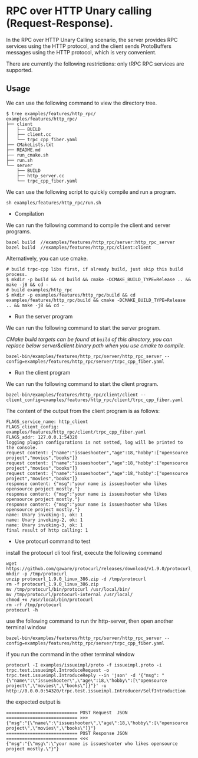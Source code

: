 # RPC over HTTP Unary calling (Request-Response).

In the RPC over HTTP Unary Calling scenario, the server provides RPC services using the HTTP protocol, and the
client sends ProtoBuffers messages using the HTTP protocol, which is very convenient.

There are currently the following restrictions: only tRPC RPC services are supported.

## Usage

We can use the following command to view the directory tree.

```shell
$ tree examples/features/http_rpc/
examples/features/http_rpc/
├── client
│   ├── BUILD
│   ├── client.cc
│   └── trpc_cpp_fiber.yaml
├── CMakeLists.txt
├── README.md
├── run_cmake.sh
├── run.sh
└── server
    ├── BUILD
    ├── http_server.cc
    └── trpc_cpp_fiber.yaml
```

We can use the following script to quickly compile and run a program.

```shell
sh examples/features/http_rpc/run.sh
```

* Compilation

We can run the following command to compile the client and server programs.

```shell
bazel build  //examples/features/http_rpc/server:http_rpc_server
bazel build  //examples/features/http_rpc/client:client
```

Alternatively, you can use cmake.
```shell
# build trpc-cpp libs first, if already build, just skip this build process.
$ mkdir -p build && cd build && cmake -DCMAKE_BUILD_TYPE=Release .. && make -j8 && cd -
# build examples/http_rpc
$ mkdir -p examples/features/http_rpc/build && cd examples/features/http_rpc/build && cmake -DCMAKE_BUILD_TYPE=Release .. && make -j8 && cd -
```

* Run the server program

We can run the following command to start the server program.

*CMake build targets can be found at `build` of this directory, you can replace below server&client binary path when you use cmake to compile.*

```shell
bazel-bin/examples/features/http_rpc/server/http_rpc_server --config=examples/features/http_rpc/server/trpc_cpp_fiber.yaml
```

* Run the client program

We can run the following command to start the client program.

```shell
bazel-bin/examples/features/http_rpc/client/client --client_config=examples/features/http_rpc/client/trpc_cpp_fiber.yaml
```

The content of the output from the client program is as follows:

``` text
FLAGS_service_name: http_client
FLAGS_client_config: examples/features/http_rpc/client/trpc_cpp_fiber.yaml
FLAGS_addr: 127.0.0.1:54320
logging plugin configurations is not setted, log will be printed to the console.
request content: {"name":"issueshooter","age":18,"hobby":["opensource project","movies","books"]}
request content: {"name":"issueshooter","age":18,"hobby":["opensource project","movies","books"]}
request content: {"name":"issueshooter","age":18,"hobby":["opensource project","movies","books"]}
response content: {"msg":"your name is issueshooter who likes opensource project mostly."}
response content: {"msg":"your name is issueshooter who likes opensource project mostly."}
response content: {"msg":"your name is issueshooter who likes opensource project mostly."}
name: Unary invoking-1, ok: 1
name: Unary invoking-2, ok: 1
name: Unary invoking-3, ok: 1
final result of http calling: 1
```

* Use protocurl command to test

install the protocurl cli tool first, execute the following command
```shell
wget https://github.com/qaware/protocurl/releases/download/v1.9.0/protocurl_1.9.0_linux_386.zip
mkdir -p /tmp/protocurl
unzip protocurl_1.9.0_linux_386.zip -d /tmp/protocurl
rm -f protocurl_1.9.0_linux_386.zip
mv /tmp/protocurl/bin/protocurl /usr/local/bin/
mv /tmp/protocurl/protocurl-internal /usr/local/
chmod +x /usr/local/bin/protocurl
rm -rf /tmp/protocurl
protocurl -h
```

use the following command to run thr http-server, then open another terminal window
```shell
bazel-bin/examples/features/http_rpc/server/http_rpc_server --config=examples/features/http_rpc/server/trpc_cpp_fiber.yaml
```
if you run the command in the other terminal window
```shell
protocurl -I examples/issueimpl/proto -f issueimpl.proto -i trpc.test.issueimpl.IntroduceRequest -o trpc.test.issueimpl.IntroduceReply --in 'json' -d '{"msg": "{\"name\":\"issueshooter\",\"age\":18,\"hobby\":[\"opensource project\",\"movies\",\"books\"]}"}' -u http://0.0.0.0:54320/trpc.test.issueimpl.Introducer/SelfIntroduction
```
the expected output is
```text
=========================== POST Request  JSON    =========================== >>>
{"msg":"{\"name\":\"issueshooter\",\"age\":18,\"hobby\":[\"opensource project\",\"movies\",\"books\"]}"}
=========================== POST Response JSON    =========================== <<<
{"msg":"{\"msg\":\"your name is issueshooter who likes opensource project mostly.\"}"}
```